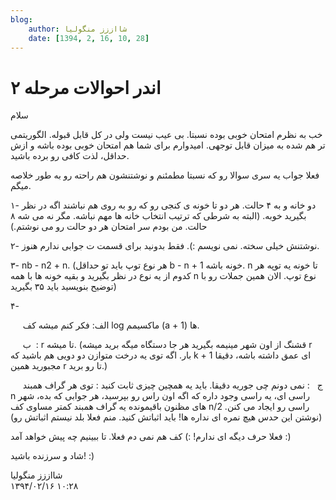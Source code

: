 ```yaml
---
blog:
    author: شااززز منگولیا
    date: [1394, 2, 16, 10, 28]
---
```

# اندر احوالات مرحله ۲

<div class="cnt">
سلام<p></p>

<p>خب به نظرم امتحان خوبی بوده نسبتا. بی عیب نیست ولی در کل قابل قبوله. الگوریتمی تر هم شده به میزان قابل توجهی. امیدوارم برای شما هم امتحان خوبی بوده باشه و ازش حداقل، لذت کافی رو برده باشید.</p>

<p>فعلا جواب یه سری سوالا رو که نسبتا مطمئنم و نوشتنشون هم راحته رو به طور خلاصه میگم.</p>

<p>۱- دو خانه و به ۴ حالت. هر دو تا خونه ی کنجی رو که رو به روی هم نباشند اگه در نظر بگیرید خوبه. (البته به شرطی که ترتیب انتخاب خانه ها مهم نباشه. مگر نه می شه ۸ حالت. من بودم سر امتحان هر دو حالت رو می نوشتم.)</p>
<p>۲- نوشتنش خیلی سخته. نمی نویسم‌ :). فقط بدونید برای قسمت ت جوابی ندارم هنوز.</p>
<p>۳- nb - n2 + n. (هر نوع توپ باید تو حداقل b - n + 1 خونه باشه. n تا خونه یه توپه هر کدوم از یه نوع در نظر بگیرید و بقیه خونه ها با همه n نوع توپ. الان همین جملات رو با توضیح بنویسید باید ۳۵ بگیرید)</p>
<p>۴-</p>
<p>     الف:‌ فکر کنم میشه کف log ماکسیمم (a + 1) ها.</p>
<p>     ب  ‌: r تا میشه. (قشنگ از اون شهر مینیمه بگیرید هر جا دستگاه میگه برید میشه r بار. اگه توی یه درخت متوازن دو دویی هم باشید که k + 1 ای عمق داشته باشه، دقیقا مجبورید همین r تا رو برید.)</p>
<p>     ج ‌  : نمی دونم چی جوریه دقیقا. باید یه همچین چیزی ثابت کنید : توی هر گراف همبند n راسی ای، یه راسی وجود داره که اگه اون راس رو بپرسید، هر جوابی که بده، شهر های مظنون باقیمونده یه گراف همبند کمتر مساوی کف n/2 راسی رو ایجاد می کنن. (نوشتن این حدس هیچ نمره ای نداره ها! باید اثباتش کنید. منم فعلا بلد نیستم اثباتش رو)</p>

<p>فعلا حرف دیگه ای ندارم! :) کف هم نمی دم فعلا. تا ببینیم چه پیش خواهد آمد :)</p>

<p>شاد و سرزنده باشید! :)</p>
</div>

<div class="blog-info">
    <div class="blog-author">شااززز منگولیا</div>
    <div class="blog-date">۱۳۹۴/۰۲/۱۶ ۱۰:۲۸</div>
</div>

